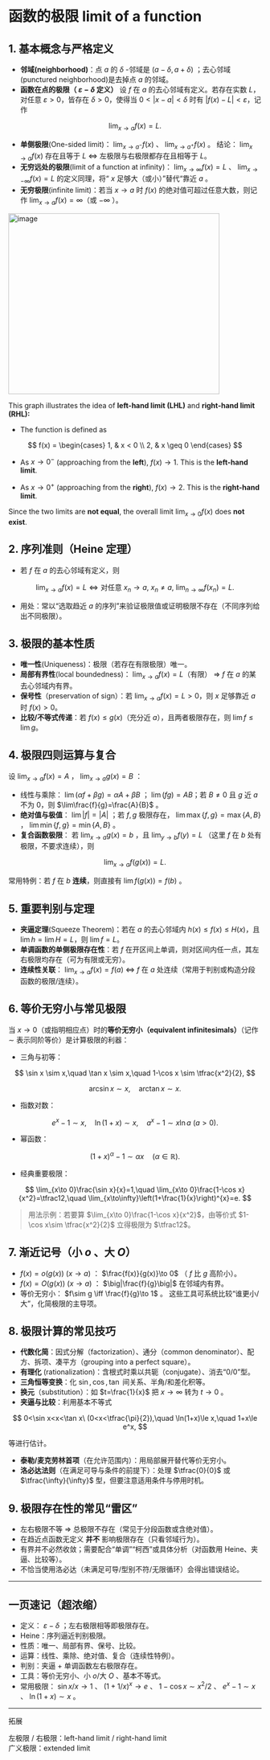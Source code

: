 
# 函数的极限 limit of a function

## 1. 基本概念与严格定义

* **邻域(neighborhood)**：点 $a$ 的 $\delta$ -邻域是 $(a-\delta,a+\delta)$ ；去心邻域(punctured neighborhood)是去掉点 $a$ 的邻域。
* **函数在点的极限（ $\varepsilon-\delta$ 定义）**
  设 $f$ 在 $a$ 的去心邻域有定义。若存在实数 $L$，对任意 $\varepsilon>0$，皆存在 $\delta>0$，使得当 $0<|x-a|<\delta$ 时有 $|f(x)-L|<\varepsilon$，记作

$$
\lim_{x\to a}f(x)=L.
$$
* **单侧极限**(One-sided limit)： $\lim_{x\to a^-}f(x)$ 、 $\lim_{x\to a^+}f(x)$ 。
  结论： $\lim_{x\to a}f(x)$ 存在且等于 $L$ ⇔ 左极限与右极限都存在且相等于 $L$。
* **无穷远处的极限**(limit of a function at infinity)： $\lim_{x\to\infty}f(x)=L$ 、 $\lim_{x\to -\infty}f(x)=L$ 的定义同理，将“ $x$ 足够大（或小）”替代“靠近 $a$ 。
* **无穷极限**(infinite limit)：若当 $x\to a$ 时 $f(x)$ 的绝对值可超过任意大数，则记作 $\lim_{x\to a}f(x)=\infty$（或 $-\infty$ ）。

<img width="420" height="360" alt="image" src="https://github.com/user-attachments/assets/b3a205a5-6552-480b-91ea-e576f230d3a6" />

This graph illustrates the idea of **left-hand limit (LHL)** and **right-hand limit (RHL):**

* The function is defined as

$$
f(x) = 
\begin{cases} 
1, & x < 0 \\ 
2, & x \geq 0 
\end{cases}
$$

* As $x \to 0^-$ (approaching from the **left**), $f(x) \to 1$. This is the **left-hand limit**.

* As $x \to 0^+$ (approaching from the **right**), $f(x) \to 2$. This is the **right-hand limit**.

Since the two limits are **not equal**, the overall limit $\lim_{x \to 0} f(x)$ does **not exist**.




## 2. 序列准则（Heine 定理）

* 若 $f$ 在 $a$ 的去心邻域有定义，则

$$
\lim_{x\to a}f(x)=L \iff \text{对任意 } x_n\to a,\ x_n\neq a,\ \lim_{n\to\infty}f(x_n)=L.
$$
* 用处：常以“选取趋近 $a$ 的序列”来验证极限值或证明极限不存在（不同序列给出不同极限）。

## 3. 极限的基本性质

* **唯一性**(Uniqueness)：极限（若存在有限极限）唯一。
* **局部有界性**(local boundedness)： $\lim_{x\to a}f(x)=L$（有限） ⇒ $f$ 在 $a$ 的某去心邻域内有界。
* **保号性**（preservation of sign）：若 $\lim_{x\to a}f(x)=L>0$，则 $x$ 足够靠近 $a$ 时 $f(x)>0$。
* **比较/不等式传递**：若 $f(x)\le g(x)$（充分近 $a$），且两者极限存在，则 $\lim f \le \lim g$。

## 4. 极限四则运算与复合

设 $\lim_{x\to a}f(x)=A$ ， $\lim_{x\to a}g(x)=B$ ：

* 线性与乘除：
  $\lim(\alpha f+\beta g)=\alpha A+\beta B$ ； $\lim(fg)=AB$；若 $B\ne0$ 且 $g$ 近 $a$ 不为 0，则 $\lim\frac{f}{g}=\frac{A}{B}$ 。
* **绝对值与极值**： $\lim|f|=|A|$ ；若 $f,g$ 极限存在， $\lim\max\{f,g\}=\max\{A,B\}$ ， $\lim\min\{f,g\}=\min\{A,B\}$ 。
* **复合函数极限**：
  若 $\lim_{x\to a}g(x)=b$ ，且 $\lim_{y\to b}f(y)=L$ （这里 $f$ 在 $b$ 处有极限，不要求连续），则

$$
\lim_{x\to a}f(g(x))=L.
$$

  常用特例：若 $f$ 在 $b$ **连续**，则直接有 $\lim f(g(x))=f(b)$ 。

## 5. 重要判别与定理

* **夹逼定理**(Squeeze Theorem)：若在 $a$ 的去心邻域内 $h(x)\le f(x)\le H(x)$，且 $\lim h=\lim H=L$，则 $\lim f=L$。
* **单调函数的单侧极限存在性**：若 $f$ 在开区间上单调，则对区间内任一点，其左右极限均存在（可为有限或无穷）。
* **连续性关联**： $\lim_{x\to a}f(x)=f(a)$ ⇔ $f$ 在 $a$ 处连续（常用于判别或构造分段函数的极限/连续）。

## 6. 等价无穷小与常见极限

当 $x\to 0$（或指明相应点）时的**等价无穷小（equivalent infinitesimals）**（记作 $\sim$ 表示同阶等价）是计算极限的利器：

* 三角与初等：

$$
\sin x \sim x,\quad \tan x \sim x,\quad 1-\cos x \sim \tfrac{x^2}{2},
$$

$$
\arcsin x \sim x,\quad \arctan x \sim x.
$$

* 指数对数：

$$
e^x-1 \sim x,\quad \ln(1+x)\sim x,\quad a^x-1 \sim x\ln a\ (a>0).
$$

* 幂函数：

$$
(1+x)^\alpha-1\sim \alpha x\quad (\alpha\in\mathbb{R}).
$$

* 经典重要极限：

$$
\lim_{x\to 0}\frac{\sin x}{x}=1,\quad
\lim_{x\to 0}\frac{1-\cos x}{x^2}=\tfrac12,\quad
\lim_{x\to\infty}\left(1+\frac{1}{x}\right)^{x}=e.
$$

> 用法示例：若要算 $\lim_{x\to 0}\frac{1-\cos x}{x^2}$，由等价式 $1-\cos x\sim \tfrac{x^2}{2}$ 立得极限为 $\tfrac12$。

## 7. 渐近记号（小 $o$ 、大 $O$）

* $f(x)=o(g(x))\ (x\to a)$ ： $\frac{f(x)}{g(x)}\to 0$ （ $f$ 比 $g$ 高阶小）。
* $f(x)=O(g(x))\ (x\to a)$ ： $\big|\frac{f}{g}\big|$ 在邻域内有界。
* 等价无穷小： $f\sim g \iff \frac{f}{g}\to 1$ 。
  这些工具可系统比较“谁更小/大”，化简极限的主导项。

## 8. 极限计算的常见技巧

* **代数化简**：因式分解（factorization）、通分（common denominator）、配方、拆项、凑平方（grouping into a perfect square）。
* **有理化** (rationalization)：含根式时乘以共轭（conjugate）、消去“0/0”型。
* **三角恒等变换**：化 $\sin, \cos, \tan$ 间关系、半角/和差化积等。
* **换元**（substitution）：如 $t=\frac{1}{x}$ 把 $x\to\infty$ 转为 $t\to 0$ 。
* **夹逼与比较**：利用基本不等式

$$
0<\sin x<x<\tan x\ (0<x<\tfrac{\pi}{2}),\quad \ln(1+x)\le x,\quad 1+x\le e^x,
$$

  等进行估计。
* **泰勒/麦克劳林首项**（在允许范围内）：用局部展开替代等价无穷小。
* **洛必达法则**（在满足可导与条件的前提下）：处理 $\tfrac{0}{0}$ 或 $\tfrac{\infty}{\infty}$ 型，但要注意适用条件与停用时机。

## 9. 极限存在性的常见“雷区”

* 左右极限不等 ⇒ 总极限不存在（常见于分段函数或含绝对值）。
* 在趋近点函数无定义 **并不** 影响极限存在（只看邻域行为）。
* 有界并不必然收敛；需要配合“单调”“柯西”或具体分析（对函数用 Heine、夹逼、比较等）。
* 不恰当使用洛必达（未满足可导/型别不符/无限循环）会得出错误结论。

---

## 一页速记（超浓缩）

* 定义： $\varepsilon-\delta$ ；左右极限相等即极限存在。
* Heine：序列逼近判别极限。
* 性质：唯一、局部有界、保号、比较。
* 运算：线性、乘除、绝对值、复合（连续性特例）。
* 判别：夹逼 + 单调函数左右极限存在。
* 工具：等价无穷小、小 $o$/大 $O$ 、基本不等式。
* 常用极限： $\sin x/x\to 1$ 、 $(1+1/x)^x\to e$ 、 $1-\cos x\sim x^2/2$ 、 $e^x-1\sim x$ 、 $\ln(1+x)\sim x$ 。

---
拓展

左极限 / 右极限：left-hand limit / right-hand limit  
广义极限：extended limit  
